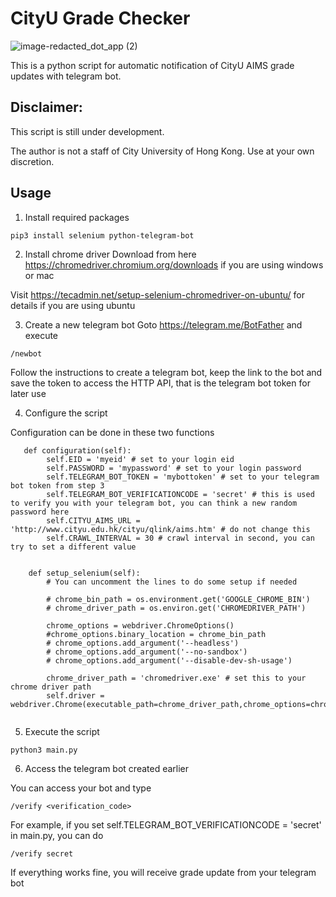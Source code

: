 # CityU Grade Checker

![image-redacted_dot_app (2)](https://user-images.githubusercontent.com/42265526/147413426-3d94de68-34dd-468b-942e-a2c8f464a21b.png)

This is a python script for automatic notification of CityU AIMS grade updates with telegram bot.

## Disclaimer: 

This script is still under development. 

The author is not a staff of City University of Hong Kong. Use at your own discretion.

## Usage

1. Install required packages
```
pip3 install selenium python-telegram-bot
```

2. Install chrome driver
Download from here https://chromedriver.chromium.org/downloads if you are using windows or mac

Visit https://tecadmin.net/setup-selenium-chromedriver-on-ubuntu/ for details if you are using ubuntu

3. Create a new telegram bot
Goto https://telegram.me/BotFather and execute 
```
/newbot
```   
Follow the instructions to create a telegram bot, keep the link to the bot and save the token to access the HTTP API, that is the telegram bot token for later use

4. Configure the script

Configuration can be done in these two functions

```
   def configuration(self):
        self.EID = 'myeid' # set to your login eid
        self.PASSWORD = 'mypassword' # set to your login password
        self.TELEGRAM_BOT_TOKEN = 'mybottoken' # set to your telegram bot token from step 3
        self.TELEGRAM_BOT_VERIFICATIONCODE = 'secret' # this is used to verify you with your telegram bot, you can think a new random password here
        self.CITYU_AIMS_URL = 'http://www.cityu.edu.hk/cityu/qlink/aims.htm' # do not change this
        self.CRAWL_INTERVAL = 30 # crawl interval in second, you can try to set a different value 


    def setup_selenium(self):
        # You can uncomment the lines to do some setup if needed

        # chrome_bin_path = os.environment.get('GOOGLE_CHROME_BIN')
        # chrome_driver_path = os.environ.get('CHROMEDRIVER_PATH')

        chrome_options = webdriver.ChromeOptions() 
        #chrome_options.binary_location = chrome_bin_path
        # chrome_options.add_argument('--headless')
        # chrome_options.add_argument('--no-sandbox')
        # chrome_options.add_argument('--disable-dev-sh-usage')
        
        chrome_driver_path = 'chromedriver.exe' # set this to your chrome driver path
        self.driver = webdriver.Chrome(executable_path=chrome_driver_path,chrome_options=chrome_options)
        
```

5. Execute the script
```
python3 main.py
```

6. Access the telegram bot created earlier

You can access your bot and type

```
/verify <verification_code>
```

For example, if you set self.TELEGRAM_BOT_VERIFICATIONCODE = 'secret' in main.py, you can do

```
/verify secret
```

If everything works fine, you will receive grade update from your telegram bot
